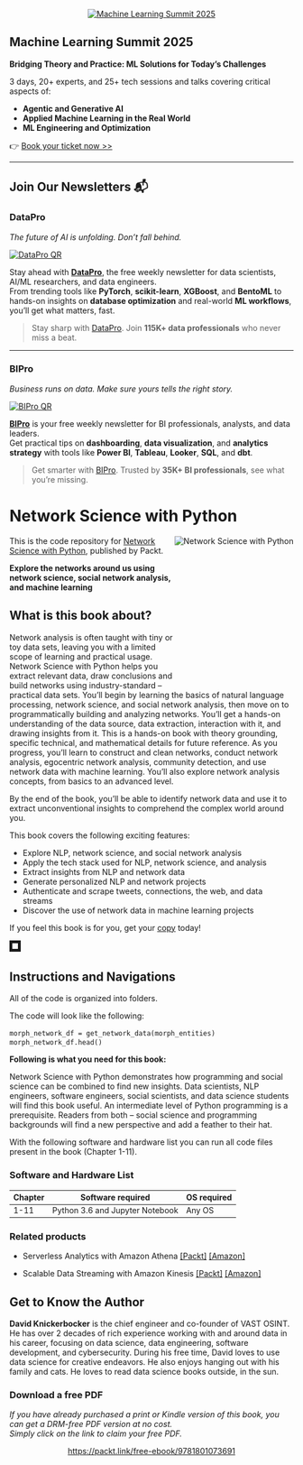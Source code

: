 <p align="center"><a href="https://packt.link/mlsumgh"><img src="https://static.packt-cdn.com/assets/images/ML Summit Banner v3 1200x627.png" alt="Machine Learning Summit 2025"/></a></p>

## Machine Learning Summit 2025
**Bridging Theory and Practice: ML Solutions for Today’s Challenges**

3 days, 20+ experts, and 25+ tech sessions and talks covering critical aspects of:
- **Agentic and Generative AI**
- **Applied Machine Learning in the Real World**
- **ML Engineering and Optimization**

👉 [Book your ticket now >>](https://packt.link/mlsumgh)

---

## Join Our Newsletters 📬

### DataPro  
*The future of AI is unfolding. Don’t fall behind.*

<p><a href="https://landing.packtpub.com/subscribe-datapronewsletter/?link_from_packtlink=yes"><img src="https://static.packt-cdn.com/assets/images/DataPro NL QR Code.png" alt="DataPro QR" width="150"/></a></p>

Stay ahead with [**DataPro**](https://landing.packtpub.com/subscribe-datapronewsletter/?link_from_packtlink=yes), the free weekly newsletter for data scientists, AI/ML researchers, and data engineers.  
From trending tools like **PyTorch**, **scikit-learn**, **XGBoost**, and **BentoML** to hands-on insights on **database optimization** and real-world **ML workflows**, you’ll get what matters, fast.

> Stay sharp with [DataPro](https://landing.packtpub.com/subscribe-datapronewsletter/?link_from_packtlink=yes). Join **115K+ data professionals** who never miss a beat.

---

### BIPro  
*Business runs on data. Make sure yours tells the right story.*

<p><a href="https://landing.packtpub.com/subscribe-bipro-newsletter/?link_from_packtlink=yes"><img src="https://static.packt-cdn.com/assets/images/BIPro NL QR Code.png" alt="BIPro QR" width="150"/></a></p>

[**BIPro**](https://landing.packtpub.com/subscribe-bipro-newsletter/?link_from_packtlink=yes) is your free weekly newsletter for BI professionals, analysts, and data leaders.  
Get practical tips on **dashboarding**, **data visualization**, and **analytics strategy** with tools like **Power BI**, **Tableau**, **Looker**, **SQL**, and **dbt**.

> Get smarter with [BIPro](https://landing.packtpub.com/subscribe-bipro-newsletter/?link_from_packtlink=yes). Trusted by **35K+ BI professionals**, see what you’re missing.

# Network Science with Python
<a href="https://www.packtpub.com/product/network-science-with-python/9781801073691"><img src="https://static.packt-cdn.com/products/9781801073691/cover/smaller" alt="Network Science with Python" height="256px" align="right"></a>

This is the code repository for [Network Science with Python](https://www.packtpub.com/product/network-science-with-python/9781801073691), published by Packt.

**Explore the networks around us using network science, social network analysis, and machine learning**

## What is this book about?

Network analysis is often taught with tiny or toy data sets, leaving you with a limited scope of learning and practical usage. Network Science with Python helps you extract relevant data, draw conclusions and build networks using industry-standard – practical data sets. You’ll begin by learning the basics of natural language processing, network science, and social network analysis, then move on to programmatically building and analyzing networks. You’ll get a hands-on understanding of the data source, data extraction, interaction with it, and drawing insights from it. This is a hands-on book with theory grounding, specific technical, and mathematical details for future reference. As you progress, you’ll learn to construct and clean networks, conduct network analysis, egocentric network analysis, community detection, and use network data with machine learning. You’ll also explore network analysis concepts, from basics to an advanced level.

By the end of the book, you’ll be able to identify network data and use it to extract unconventional insights to comprehend the complex world around you.

This book covers the following exciting features: 
* Explore NLP, network science, and social network analysis
* Apply the tech stack used for NLP, network science, and analysis
* Extract insights from NLP and network data
* Generate personalized NLP and network projects
* Authenticate and scrape tweets, connections, the web, and data streams
* Discover the use of network data in machine learning projects

If you feel this book is for you, get your [copy](https://www.amazon.in/Network-Science-Python-networks-analysis-ebook/dp/B0BJKP7R4P/ref=sr_1_3?crid=279GAYELKL38P&keywords=Network+Science+with+Python&qid=1678388752&sprefix=network+science+with+python%2Caps%2C394&sr=8-3) today!

<a href="https://www.packtpub.com/product/network-science-with-python/9781801073691"><img src="https://raw.githubusercontent.com/PacktPublishing/GitHub/master/GitHub.png" alt="https://www.packtpub.com/" border="5" /></a>

## Instructions and Navigations
All of the code is organized into folders.

The code will look like the following:
```
morph_network_df = get_network_data(morph_entities)
morph_network_df.head()
```
**Following is what you need for this book:**

Network Science with Python demonstrates how programming and social science can be combined to find new insights. Data scientists, NLP engineers, software engineers, social scientists, and data science students will find this book useful. An intermediate level of Python programming is a prerequisite. Readers from both – social science and programming backgrounds will find a new perspective and add a feather to their hat.

With the following software and hardware list you can run all code files present in the book (Chapter 1-11).

### Software and Hardware List

| Chapter  | Software required                                                                    | OS required                        |
| -------- | -------------------------------------------------------------------------------------| -----------------------------------|
|  	1-11	   |  Python 3.6 and Jupyter Notebook                                			  | Any OS | 		


### Related products <Other books you may enjoy>
* Serverless Analytics with Amazon Athena  [[Packt]](https://www.packtpub.com/product/serverless-analytics-with-amazon-athena/9781800562349) [[Amazon]](https://www.amazon.in/Serverless-Analytics-Amazon-Athena-semi-structured/dp/1800562349/ref=sr_1_1?keywords=Serverless+Analytics+with+Amazon+Athena&qid=1638757768&sr=8-1)
  
* Scalable Data Streaming with Amazon Kinesis  [[Packt]](https://www.packtpub.com/product/scalable-data-streaming-with-amazon-kinesis/9781800565401) [[Amazon]](https://www.amazon.in/Scalable-Data-Streaming-Amazon-Kinesis/dp/1800565402/ref=sr_1_1?keywords=Scalable+Data+Streaming+with+Amazon+Kinesis&qid=1638757818&sr=8-1)
  
## Get to Know the Author
**David Knickerbocker** is the chief engineer and co-founder of VAST OSINT. He has over 2 decades of rich experience working with and around data in his career, focusing on data science, data engineering, software development, and cybersecurity. During his free time, David loves to use data science for creative endeavors. He also enjoys hanging out with his family and cats. He loves to read data science books outside, in the sun.

### Download a free PDF

 <i>If you have already purchased a print or Kindle version of this book, you can get a DRM-free PDF version at no cost.<br>Simply click on the link to claim your free PDF.</i>
<p align="center"> <a href="https://packt.link/free-ebook/9781801073691">https://packt.link/free-ebook/9781801073691 </a> </p>
